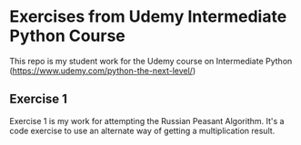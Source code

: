 # Exercises from Udemy Intermediate Python Course
This repo is my student work for the Udemy course on Intermediate Python (https://www.udemy.com/python-the-next-level/)

## Exercise 1
Exercise 1 is my work for attempting the Russian Peasant Algorithm.  It's a code exercise to use an alternate way of getting a
multiplication result.